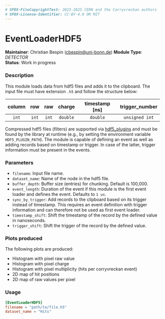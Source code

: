```yaml
---
# SPDX-FileCopyrightText: 2023-2025 CERN and the Corryvreckan authors
# SPDX-License-Identifier: CC-BY-4.0 OR MIT
---
```

# EventLoaderHDF5

**Maintainer**: Christian Bespin (<cbespin@uni-bonn.de>)
**Module Type**: *DETECTOR*  
**Status**: Work in progress

### Description

This module loads data from hdf5 files and adds it to the clipboard. The input file must have extension `.h5` and follow the structure below:

| column |  row  |  raw  |  charge  |   timestamp \[ns\]   | trigger_number |
|:------:|:-----:|:-----:|:--------:|:--------------------:|:--------------:|
| `int`  | `int` | `int` | `double` |       `double`       | `unsigned int` |

Compressed hdf5 files (filters) are supported via [hdf5_plugins]( https://github.com/HDFGroup/hdf5_plugins) and must be found by the library at runtime (e.g., by setting the environment variable `HDF5_PLUGIN_PATH`).
The module is capable of defining an event as well as adding records based on timestamp or trigger. In case of the latter, trigger information must be present in the events.

### Parameters

* `filename`: Input file name.
* `dataset_name`: Name of the node in the hdf5 file.
* `buffer_depth`: Buffer size (entries) for chunking. Default is 100,000.
* `event_length`: Duration of the event if this module is the first event loader and defines the event. Defaults to `1 us`.
* `sync_by_trigger`: Add records to the clipboard based on its trigger instead of timestamp. This requires an event definition with trigger information and can therefore not be used as first event loader.
* `timestamp_shift`: Shift the timestamp of the record by the defined value in nanoseconds.
* `trigger_shift`: Shift the trigger of the record by the defined value.

### Plots produced

The following plots are produced:

* Histogram with pixel raw value
* Histogram with pixel charge
* Histogram with pixel multiplicity (hits per corryvreckan event)
* 2D map of hit positions
* 2D map of raw values per pixel

### Usage

```toml
[EventLoaderHDF5]
filename = "path/to/file.h5"
dataset_name = "Hits"
```
